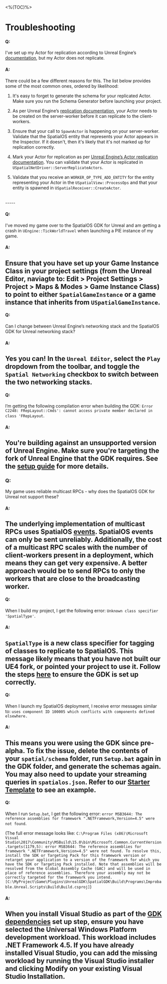 <%(TOC)%>
# Troubleshooting

#### Q:
I've set up my Actor for replication according to Unreal Engine’s [documentation](https://docs.unrealengine.com/en-us/Gameplay/Networking/Actors), but my Actor does not replicate.

#### A:
There could be a few different reasons for this. The list below provides some of the most common ones, ordered by likelihood:

1. It's easy to forget to generate the schema for your replicated Actor. Make sure you run the Schema Generator before launching your project.

1. As per Unreal Engine’s [replication documentation](https://docs.unrealengine.com/en-us/Gameplay/Networking/Actors), your Actor needs to be created on the server-worker before it can replicate to the client-workers.

1. Ensure that your call to `SpawnActor` is happening on your server-worker.<br/>
Validate that the SpatialOS entity that represents your Actor appears in the Inspector. If it doesn't, then it's likely that it's not marked up for replication correctly.

1. Mark your Actor for replication as per [Unreal Engine’s Actor replication documentation](https://docs.unrealengine.com/en-us/Gameplay/Networking/Actors). You can validate that your Actor is replicated in `USpatialNetDriver::ServerReplicateActors`.

1. Validate that you receive an `WORKER_OP_TYPE_ADD_ENTITY` for the entity representing your Actor in the `USpatialView::ProcessOps` and that your entity is spawned in `USpatialReceiver::CreateActor`.

<br/>
-----

#### Q: 
I've moved my game over to the SpatialOS GDK for Unreal and am getting a crash in `UEngine::TickWorldTravel` when launching a PIE instance of my game.

#### A:
Ensure that you have set up your Game Instance Class in your project settings (from the Unreal Editor, naviagte to: **Edit** > **Project Settings** > **Project** > **Maps & Modes** > **Game Instance Class**) to point to either `SpatialGameInstance` or a game instance that inherits from `USpatialGameInstance`.
<br/>
-----

#### Q:
Can I change between Unreal Engine’s networking stack and the SpatialOS GDK for Unreal networking stack?

#### A:
Yes you can! In the `Unreal Editor`, select the `Play` dropdown from the toolbar, and toggle the `Spatial Networking` checkbox to switch between the two networking stacks.
<br/>
-----

#### Q: 
I’m getting the following compilation error when building the GDK: `Error C2248: FRepLayout::Cmds': cannot access private member declared in class 'FRepLayout`.

#### A: 
You're building against an unsupported version of Unreal Engine. Make sure you're targeting the fork of Unreal Engine that the GDK requires. See the [setup guide]({{urlRoot}}/content/get-started/dependencies) for more details.
<br/>
-----

### Q: 
My game uses reliable multicast RPCs - why does the SpatialOS GDK for Unreal not support these?

#### A: 
The underlying implementation of multicast RPCs uses SpatialOS [events](https://docs.improbable.io/reference/latest/shared/glossary#event). SpatialOS events can only be sent unreliably. Additionally, the cost of a multicast RPC scales with the number of client-workers present in a deployment, which means they can get very expensive. A better approach would be to send RPCs to only the workers that are close to the broadcasting worker.
<br/>
-----

#### Q: 
When I build my project, I get the following error: `Unknown class specifier 'SpatialType'`.

#### A: 
`SpatialType` is a new class specifier for tagging of classes to replicate to SpatialOS. This message likely means that you have not built our UE4 fork, or pointed your project to use it. Follow the steps [here]({{urlRoot}}/content/get-started/introduction) to ensure the GDK is set up correctly.
<br/>
-----

#### Q:  
When I launch my SpatialOS deployment, I receive error messages similar to: `uses component ID 100005 which conflicts with components defined elsewhere.`

#### A:  
This means you were using the GDK since pre-alpha. To fix the issue, delete the contents of your `spatial/schema` folder, run `Setup.bat` again in the GDK folder, and generate the schemas again. You may also need to update your streaming queries in `spatialos.json`. Refer to our [Starter Template]({{urlRoot}}/content/get-started/gdk-template) to see an example.
<br/>
-----

#### Q:
When I run `Setup.bat`, I get the following error: `error MSB3644: The reference assemblies for framework ".NETFramework,Version=4.5" were not found`.

(The full error message looks like:
`C:\Program Files (x86)\Microsoft Visual Studio\2017\Community\MSBuild\15.0\bin\Microsoft.Common.CurrentVersion.targets(1179,5): error MSB3644: The reference assemblies for framework ".NETFramework,Version=4.5" were not found. To resolve this, install the SDK or Targeting Pack for this framework version or retarget your application to a version of the framework for which you have the SDK or Targeting Pack installed. Note that assemblies will be resolved from the Global Assembly Cache (GAC) and will be used in place of reference assemblies. Therefore your assembly may not be correctly targeted for the framework you intend. [C:\MyProject\Game\Plugins\UnrealGDK\SpatialGDK\Build\Programs\Improbable.Unreal.Scripts\Build\Build.csproj]`)

#### A:
When you install Visual Studio as part of the [GDK dependencies]({{urlRoot}}/content/get-started/dependencies) set up step, ensure you have selected the **Universal Windows Platform development** workload. This workload includes .NET Framework 4.5. If you have already installed Visual Studio, you can add the missing workload by running the Visual Studio installer and clicking **Modify** on your existing Visual Studio Installation. 
<br/>
-----
